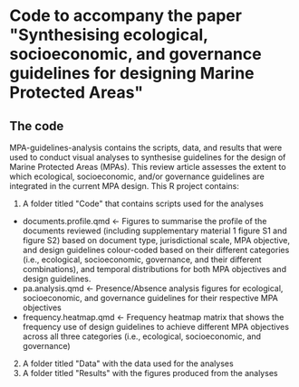 # Code to accompany the paper "Synthesising ecological, socioeconomic, and governance guidelines for designing Marine Protected Areas"

## The code

MPA-guidelines-analysis contains the scripts, data, and results that were used to conduct visual analyses to synthesise guidelines for the design of Marine Protected Areas (MPAs). This review article assesses the extent to which ecological, socioeconomic, and/or governance guidelines are integrated in the current MPA design. This R project contains:
1. A folder titled "Code" that contains scripts used for the analyses
- documents.profile.qmd <- Figures to summarise the profile of the documents reviewed (including supplementary material 1 figure S1 and figure S2) based on document type, jurisdictional scale, MPA objective, and design guidelines colour-coded based on their different categories (i.e., ecological, socioeconomic, governance, and their different combinations), and temporal distributions for both MPA objectives and design guidelines.
- pa.analysis.qmd <- Presence/Absence analysis figures for ecological, socioeconomic, and governance guidelines for their respective MPA objectives
- frequency.heatmap.qmd <- Frequency heatmap matrix that shows the frequency use of design guidelines to achieve different MPA objectives across all three categories (i.e., ecological, socioeconomic, and governance)
2. A folder titled "Data" with the data used for the analyses
3. A folder titled "Results" with the figures produced from the analyses
